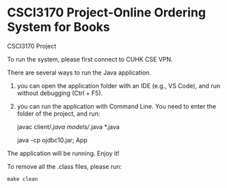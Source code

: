 # CSCI3170 Project-Online Ordering System for Books
CSCI3170 Project

To run the system, please first connect to CUHK CSE VPN. 

There are several ways to run the Java application.  

1. you can open the application folder with an IDE (e.g., VS Code), and run without debugging (Ctrl + F5). 

2. you can run the application with Command Line. You need to enter the folder of the project, and run: 

    javac client/*.java  models/*.java *.java 

    java -cp ojdbc10.jar; App 

The application will be running. Enjoy it! 

To remove all the .class files, please run: 

    make clean 
